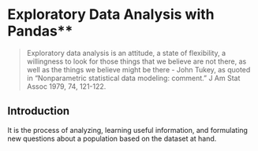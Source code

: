 # Exploratory Data Analysis with Pandas**


> Exploratory data analysis is an attitude, a state of flexibility, a willingness to look for those things that we believe are not there, as well as the things we believe might be there - John Tukey, as quoted in “Nonparametric statistical data modeling: comment.” J Am Stat Assoc 1979, 74, 121-122.

## Introduction
It is the process of analyzing, learning useful information, and formulating new questions about a population based on the dataset at hand. 
